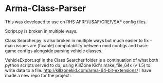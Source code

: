 # Arma-Class-Parser
This was developed to use on RHS AFRF/USAF/GREF/SAF config files.

Script.py is broken in multiple ways.<br>

Class Searcher.py is also broken in multiple ways but much easier to fix - main issues are (fixable) compatability between mod configs and base-game configs alongside parsing vehicle classes.

VehicleExport.sqf in the Class Searcher folder is a continuation of what both python scripts served to do, using KillZone Kid's make_file_64x (v 1.5) to write data to a file.
http://killzonekid.com/arma-64-bit-extensions/
I have made a new repo for the project: 
